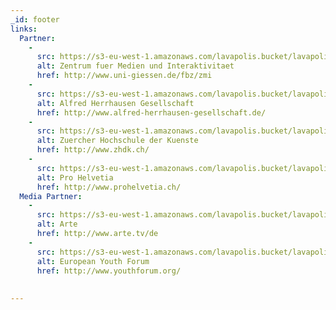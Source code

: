 ```yaml
---
_id: footer
links:
  Partner:
    -
      src: https://s3-eu-west-1.amazonaws.com/lavapolis.bucket/lavapolis_media/Logo-ZMI.png
      alt: Zentrum fuer Medien und Interaktivitaet
      href: http://www.uni-giessen.de/fbz/zmi
    -
      src: https://s3-eu-west-1.amazonaws.com/lavapolis.bucket/lavapolis_media/Logo-AHG.png
      alt: Alfred Herrhausen Gesellschaft
      href: http://www.alfred-herrhausen-gesellschaft.de/
    -
      src: https://s3-eu-west-1.amazonaws.com/lavapolis.bucket/lavapolis_media/Logo-ZhdK.png
      alt: Zuercher Hochschule der Kuenste
      href: http://www.zhdk.ch/
    -
      src: https://s3-eu-west-1.amazonaws.com/lavapolis.bucket/lavapolis_media/Logo-PH.png
      alt: Pro Helvetia
      href: http://www.prohelvetia.ch/
  Media Partner:
    -
      src: https://s3-eu-west-1.amazonaws.com/lavapolis.bucket/lavapolis_media/Logo-Arte.png
      alt: Arte
      href: http://www.arte.tv/de
    -
      src: https://s3-eu-west-1.amazonaws.com/lavapolis.bucket/lavapolis_media/Logo_EYO.png
      alt: European Youth Forum
      href: http://www.youthforum.org/
      
  
---
```

